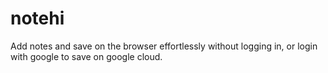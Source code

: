 # notehi

Add notes and save on the browser effortlessly without logging in, or login with google to save on google cloud.